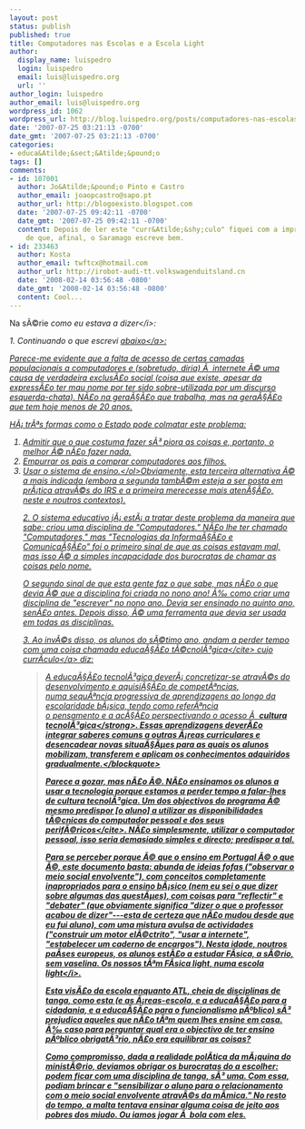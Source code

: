 ```yaml
---
layout: post
status: publish
published: true
title: Computadores nas Escolas e a Escola Light
author:
  display_name: luispedro
  login: luispedro
  email: luis@luispedro.org
  url: ''
author_login: luispedro
author_email: luis@luispedro.org
wordpress_id: 1062
wordpress_url: http://blog.luispedro.org/posts/computadores-nas-escolas-e-a-escola-light
date: '2007-07-25 03:21:13 -0700'
date_gmt: '2007-07-25 03:21:13 -0700'
categories:
- educa&Atilde;&sect;&Atilde;&pound;o
tags: []
comments:
- id: 107001
  author: Jo&Atilde;&pound;o Pinto e Castro
  author_email: joaopcastro@sapo.pt
  author_url: http://blogoexisto.blogspot.com
  date: '2007-07-25 09:42:11 -0700'
  date_gmt: '2007-07-25 09:42:11 -0700'
  content: Depois de ler este "curr&Atilde;&shy;culo" fiquei com a impress&Atilde;&pound;o
    de que, afinal, o Saramago escreve bem.
- id: 233463
  author: Kosta
  author_email: twftcx@hotmail.com
  author_url: http://irobot-audi-tt.volkswagenduitsland.cn
  date: '2008-02-14 03:56:48 -0800'
  date_gmt: '2008-02-14 03:56:48 -0800'
  content: Cool...
---
```

<p>Na s&Atilde;&copy;rie <i>como eu estava a dizer<&#47;i>:
<p>1. Continuando o que escrevi <a href="http:&#47;&#47;blog.luispedro.org&#47;posts&#47;a-escola-do-futuro">abaixo<&#47;a>:
<p>Parece-me evidente que a falta de acesso de certas camadas populacionais a computadores e (sobretudo, diria) &Atilde;&nbsp; internete &Atilde;&copy; uma causa de verdadeira exclus&Atilde;&pound;o social (coisa que existe, apesar da express&Atilde;&pound;o ter mau nome por ter sido sobre-utilizada por um discurso esquerda-chata). N&Atilde;&pound;o na gera&Atilde;&sect;&Atilde;&pound;o que trabalha, mas na gera&Atilde;&sect;&Atilde;&pound;o que tem hoje menos de 20 anos.
<p>H&Atilde;&iexcl; tr&Atilde;&ordf;s formas como o Estado pode colmatar este problema:
<ol>
<li>Admitir que o que costuma fazer s&Atilde;&sup3; piora as coisas e, portanto, o melhor &Atilde;&copy; n&Atilde;&pound;o fazer nada.
<li>Empurrar os pais a comprar computadores aos filhos.
<li>Usar o sistema de ensino.<&#47;ol>Obviamente, esta terceira alternativa &Atilde;&copy; a mais indicada (embora a segunda tamb&Atilde;&copy;m esteja a ser posta em pr&Atilde;&iexcl;tica atrav&Atilde;&copy;s do IRS e a primeira merecesse mais aten&Atilde;&sect;&Atilde;&pound;o, neste e noutros contextos).
<p>2. O sistema educativo j&Atilde;&iexcl; est&Atilde;&iexcl; a tratar deste problema da maneira que sabe: criou uma disciplina de "Computadores." N&Atilde;&pound;o lhe ter chamado "Computadores," mas "Tecnologias da Informa&Atilde;&sect;&Atilde;&pound;o e Comunica&Atilde;&sect;&Atilde;&pound;o" foi o primeiro sinal de que as coisas estavam mal, mas isso &Atilde;&copy; a simples incapacidade dos burocratas de chamar as coisas pelo nome.
<p>O segundo sinal de que esta gente faz o que sabe, mas n&Atilde;&pound;o o que devia &Atilde;&copy; que a disciplina foi criada no nono ano! &Atilde;&permil; como criar uma disciplina de "escrever" no nono ano. Devia ser ensinado no quinto ano, sen&Atilde;&pound;o antes. Depois disso, &Atilde;&copy; uma ferramenta que devia ser usada em todas as disciplinas.
<p>3. Ao inv&Atilde;&copy;s disso, os alunos do s&Atilde;&copy;timo ano, andam a perder tempo com uma coisa chamada <cite>educa&Atilde;&sect;&Atilde;&pound;o t&Atilde;&copy;cnol&Atilde;&sup3;gica<&#47;cite> cujo <a href="http:&#47;&#47;www.dgidc.min-edu.pt&#47;curriculo&#47;Programas&#47;programas_3cicloET.asp">curr&Atilde;&shy;culo<&#47;a> diz:<br />
<blockquote>A educa&Atilde;&sect;&Atilde;&pound;o tecnol&Atilde;&sup3;gica dever&Atilde;&iexcl; concretizar-se atrav&Atilde;&copy;s do desenvolvimento e aquisi&Atilde;&sect;&Atilde;&pound;o de compet&Atilde;&ordf;ncias,<br />
numa sequ&Atilde;&ordf;ncia progressiva de aprendizagens ao longo da escolaridade b&Atilde;&iexcl;sica, tendo como refer&Atilde;&ordf;ncia<br />
o pensamento e a ac&Atilde;&sect;&Atilde;&pound;o perspectivando o acesso &Atilde;&nbsp; <strong>cultura tecnol&Atilde;&sup3;gica<&#47;strong>. Essas aprendizagens dever&Atilde;&pound;o<br />
integrar saberes comuns a outras &Atilde;&iexcl;reas curriculares e desencadear novas situa&Atilde;&sect;&Atilde;&micro;es para as quais os alunos<br />
mobilizam, transferem e aplicam os conhecimentos adquiridos gradualmente.<&#47;blockquote>
<p>Parece a gozar, mas n&Atilde;&pound;o &Atilde;&copy;. N&Atilde;&pound;o ensinamos os alunos a usar a tecnologia porque estamos a perder tempo a falar-lhes de cultura tecnol&Atilde;&sup3;gica. Um dos objectivos do programa &Atilde;&copy; mesmo <cite>predispor [o aluno] a utilizar as disponibilidades t&Atilde;&copy;cnicas do computador pessoal e dos seus perif&Atilde;&copy;ricos<&#47;cite>. N&Atilde;&pound;o simplesmente, utilizar o computador pessoal, isso seria demasiado simples e directo; predispor a tal.
<p>Para se perceber porque &Atilde;&copy; que o ensino em Portugal &Atilde;&copy; o que &Atilde;&copy;, este documento basta: abunda de ideias fofas ("observar o meio social envolvente"), com conceitos completamente inapropriados para o ensino b&Atilde;&iexcl;sico (nem eu sei o que dizer sobre algumas das quest&Atilde;&micro;es), com coisas para "reflectir" e "debater" (que obviamente significa "dizer o que o professor acabou de dizer"---esta de certeza que n&Atilde;&pound;o mudou desde que eu fui aluno), com uma mistura avulsa de actividades ("construir um motor el&Atilde;&copy;ctrito", "usar a internete", "estabelecer um caderno de encargos"). Nesta idade, noutros pa&Atilde;&shy;ses europeus, os alunos est&Atilde;&pound;o a estudar F&Atilde;&shy;sica, a s&Atilde;&copy;rio, sem vaselina. Os nossos t&Atilde;&ordf;m F&Atilde;&shy;sica light, numa <i>escola light<&#47;i>.
<p>Esta vis&Atilde;&pound;o da escola enquanto ATL, cheia de disciplinas de tanga, como esta (e as &Atilde;&iexcl;reas-escola, e a educa&Atilde;&sect;&Atilde;&pound;o para a cidadania, e a educa&Atilde;&sect;&Atilde;&pound;o para o funcionalismo p&Atilde;&ordm;blico) s&Atilde;&sup3; prejudica aqueles que n&Atilde;&pound;o t&Atilde;&ordf;m quem lhes ensine em casa. &Atilde;&permil; caso para perguntar qual era o objectivo de ter ensino p&Atilde;&ordm;blico obrigat&Atilde;&sup3;rio, n&Atilde;&pound;o era equilibrar as coisas?
<p>Como compromisso, dada a realidade pol&Atilde;&shy;tica da m&Atilde;&iexcl;quina do minist&Atilde;&copy;rio, deviamos obrigar os burocratas do a escolher: podem ficar com uma disciplina de tanga, s&Atilde;&sup3; uma. Com essa, podiam brincar e "sensibilizar o aluno para o relacionamento com o meio social envolvente atrav&Atilde;&copy;s da m&Atilde;&shy;mica." No resto do tempo, a malta tentava ensinar alguma coisa de jeito aos pobres dos miudo. Ou iamos jogar &Atilde;&nbsp; bola com eles.</p>
